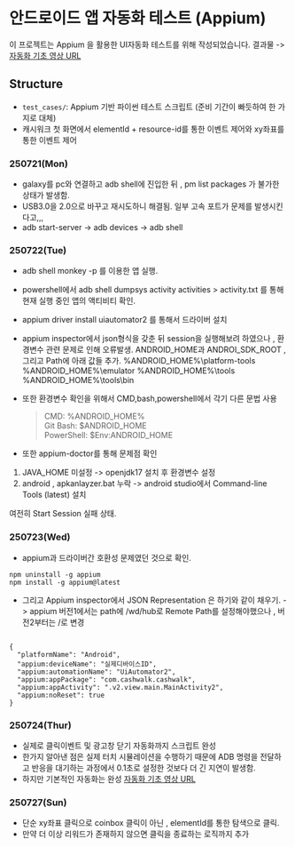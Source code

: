 # 안드로이드 앱 자동화 테스트 (Appium)

이 프로젝트는 Appium 을 활용한 UI자동화 테스트를 위해 작성되었습니다.
결과물 -> [자동화 기초 영상 URL](https://drive.google.com/file/d/1G317ouKi_0tnES5l8b1pTdP1qLm65Bb0/view?usp=sharing)

## Structure

- `test_cases/`: Appium 기반 파이썬 테스트 스크립트 (준비 기간이 빠듯하여 한 가지로 대체)
- 캐시워크 첫 화면에서 elementId + resource-id를 통한 이벤트 제어와 xy좌표를 통한 이벤트 제어

### 250721(Mon)

- galaxy를 pc와 연결하고 adb shell에 진입한 뒤 , pm list packages 가 불가한 상태가 발생함.
- USB3.0을 2.0으로 바꾸고 재시도하니 해결됨. 일부 고속 포트가 문제를 발생시킨다고,,,
- adb start-server -> adb devices -> adb shell

### 250722(Tue)

- adb shell monkey -p 를 이용한 앱 실행.
- powershell에서 adb shell dumpsys activity activities > activity.txt 를 통해 현재 실행 중인 앱의 액티비티 확인.
- appium driver install uiautomator2 를 통해서 드라이버 설치
- appium inspector에서 json형식을 갖춘 뒤 session을 실행해보려 하였으나 , 환경변수 관련 문제로 인해 오류발생. ANDROID_HOME과 ANDROI_SDK_ROOT , 그리고 Path에 아래 값들 추가.
  %ANDROID_HOME%\platform-tools
  %ANDROID_HOME%\emulator
  %ANDROID_HOME%\tools
  %ANDROID_HOME%\tools\bin

- 또한 환경변수 확인을 위해서 CMD,bash,powershell에서 각기 다른 문법 사용

  > CMD: %ANDROID_HOME%  
  > Git Bash: $ANDROID_HOME  
  > PowerShell: $Env:ANDROID_HOME

- 또한 appium-doctor를 통해 문제점 확인

1. JAVA_HOME 미설정 -> openjdk17 설치 후 환경변수 설정
2. android , apkanlayzer.bat 누락 -> android studio에서 Command-line Tools (latest) 설치

여전히 Start Session 실패 상태.

### 250723(Wed)

- appium과 드라이버간 호환성 문제였던 것으로 확인.
<pre><code>npm uninstall -g appium
npm install -g appium@latest</code></pre>
- 그리고 Appium inspector에서 JSON Representation 은 하기와 같이 채우기. -> appium 버전1에서는 path에 /wd/hub로 Remote Path를 설정해야했으나 , 버전2부터는 /로 변경
<pre><code>
{
  "platformName": "Android",
  "appium:deviceName": "실제디바이스ID",
  "appium:automationName": "UiAutomator2",
  "appium:appPackage": "com.cashwalk.cashwalk",
  "appium:appActivity": ".v2.view.main.MainActivity2",
  "appium:noReset": true
}
</code></pre>

### 250724(Thur)

- 실제로 클릭이벤트 및 광고창 닫기 자동화까지 스크립트 완성
- 한가지 알아낸 점은 실제 터치 시뮬레이션을 수행하기 때문에 ADB 명령을 전달하고 반응을 대기하는 과정에서 0.1초로 설정한 것보다 더 긴 지연이 발생함.
- 하지만 기본적인 자동화는 완성
  [자동화 기초 영상 URL](https://drive.google.com/file/d/1ghwFH9v1hyFK0mCN6Rw6DHzJ4pZr1WlK/view?usp=drive_link)

### 250727(Sun)

- 단순 xy좌표 클릭으로 coinbox 클릭이 아닌 , elementId를 통한 탐색으로 클릭.
- 만약 더 이상 리워드가 존재하지 않으면 클릭을 종료하는 로직까지 추가
